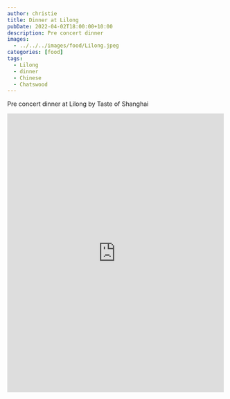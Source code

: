 ```yaml
---
author: christie
title: Dinner at Lilong
pubDate: 2022-04-02T18:00:00+10:00
description: Pre concert dinner
images:
  - ../../../images/food/Lilong.jpeg
categories: [food]
tags:
  - Lilong
  - dinner
  - Chinese
  - Chatswood
---
```


Pre concert dinner at Lilong by Taste of Shanghai

<iframe src="https://www.facebook.com/plugins/post.php?href=https%3A%2F%2Fwww.facebook.com%2Fchris1.tham%2Fposts%2Fpfbid02eZCjxjg6Due81oHPVMJJrQXaAvkoMBykcjkqmd8bYiXK7BhxUva2qSFPDTwtJRgxl&show_text=true&width=500" width="500" height="645" style="border:none;overflow:hidden" scrolling="no" frameborder="0" allowfullscreen="true" allow="autoplay; clipboard-write; encrypted-media; picture-in-picture; web-share"></iframe>
